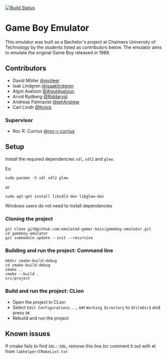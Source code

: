 [![Build Status](https://www.travis-ci.com/emulated-gamer-bois/gameboy-emulator.svg?branch=dev)](https://www.travis-ci.com/emulated-gamer-bois/gameboy-emulator)

# Game Boy Emulator

This emulator was built as a Bachelor's project at Chalmers University of Technology by the students listed as contributors below. The emulator aims to emulate the original Game Boy released in 1989.

## Contributors

- David Möller  [@molleer](https://github.com/molleer)
- Isak Lindgren [@isaaklindgren](https://github.com/isaaklindgren)
- Algot Axelzon [@AlgotAxelzon](https://github.com/isaaklindgren)
- Arvid Rydberg [@Riddarvid](https://github.com/Riddarvid)
- Andreas Palmqvist [@tehAndrew](https://github.com/tehAndrew)
- Carl Lindh [@Kviick](https://github.com/Kviick)

### Supervisor

- Roc R. Currius [@roc-r-currius](https://github.com/roc-r-currius)

## Setup

Install the required dependencies `sdl`, `sdl2` and `glew`.

Ex:
```
sudo pacman -S sdl sdl2 glew
```
or
```
sudo apt-get install libsdl2-dev libglew-dev
```

Windows users do not need to install dependencies

### Cloning the project

```
git clone git@github.com:emulated-gamer-bois/gameboy-emulator.git
cd gameboy-emulator
git submodule update --init --recursive
```
### Building and run the project: Command line

```
mkdir cmake-build-debug
cd cmake-build-debug
cmake ..
cmake --build .
src/project
```

### Build and run the project: CLion

- Open the project in CLion
- Select `Edit Configurations...`, set `Working Directory` to `$FileDir$` and press `OK`
- Rebuild and run the project

## Known issues
If cmake fails to find `SDL::SDL`, remove this line (or comment it out with `#`) from `labhelper/CMakeList.txt`
